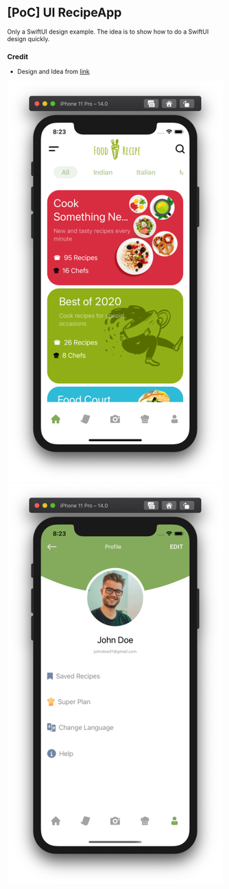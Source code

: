 # [PoC] UI RecipeApp

Only a SwiftUI design example. The idea is to show how to do a SwiftUI design quickly.


### Credit
- Design and Idea from [link](https://github.com/abuanwar072/Recipe-App---Flutter-UI)


![Image](images/HomeScreen.png)
![Image](images/ProfileScreen.png)
